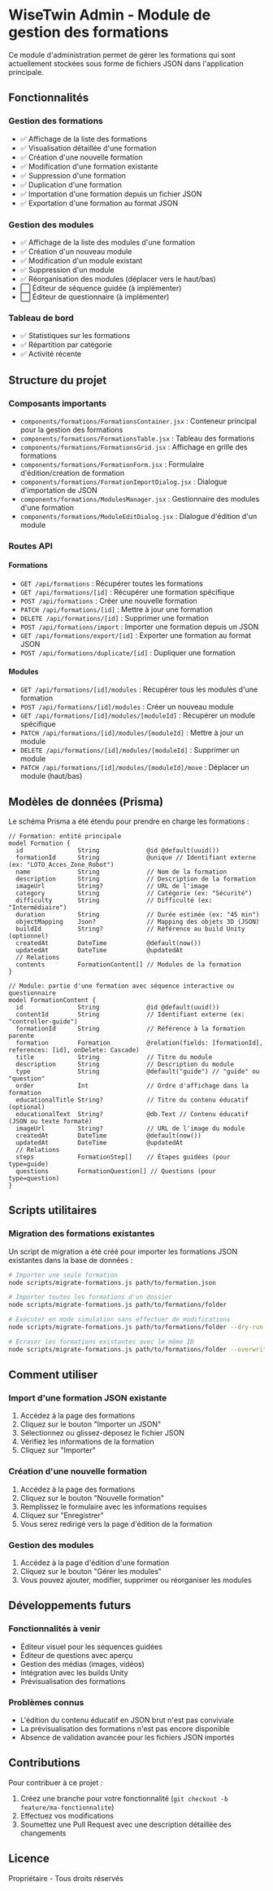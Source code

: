 # WiseTwin Admin - Module de gestion des formations

Ce module d'administration permet de gérer les formations qui sont actuellement stockées sous forme de fichiers JSON dans l'application principale.

## Fonctionnalités

### Gestion des formations

-   ✅ Affichage de la liste des formations
-   ✅ Visualisation détaillée d'une formation
-   ✅ Création d'une nouvelle formation
-   ✅ Modification d'une formation existante
-   ✅ Suppression d'une formation
-   ✅ Duplication d'une formation
-   ✅ Importation d'une formation depuis un fichier JSON
-   ✅ Exportation d'une formation au format JSON

### Gestion des modules

-   ✅ Affichage de la liste des modules d'une formation
-   ✅ Création d'un nouveau module
-   ✅ Modification d'un module existant
-   ✅ Suppression d'un module
-   ✅ Réorganisation des modules (déplacer vers le haut/bas)
-   ⬜ Éditeur de séquence guidée (à implémenter)
-   ⬜ Éditeur de questionnaire (à implémenter)

### Tableau de bord

-   ✅ Statistiques sur les formations
-   ✅ Répartition par catégorie
-   ✅ Activité récente

## Structure du projet

### Composants importants

-   `components/formations/FormationsContainer.jsx` : Conteneur principal pour la gestion des formations
-   `components/formations/FormationsTable.jsx` : Tableau des formations
-   `components/formations/FormationsGrid.jsx` : Affichage en grille des formations
-   `components/formations/FormationForm.jsx` : Formulaire d'édition/création de formation
-   `components/formations/FormationImportDialog.jsx` : Dialogue d'importation de JSON
-   `components/formations/ModulesManager.jsx` : Gestionnaire des modules d'une formation
-   `components/formations/ModuleEditDialog.jsx` : Dialogue d'édition d'un module

### Routes API

#### Formations

-   `GET /api/formations` : Récupérer toutes les formations
-   `GET /api/formations/[id]` : Récupérer une formation spécifique
-   `POST /api/formations` : Créer une nouvelle formation
-   `PATCH /api/formations/[id]` : Mettre à jour une formation
-   `DELETE /api/formations/[id]` : Supprimer une formation
-   `POST /api/formations/import` : Importer une formation depuis un JSON
-   `GET /api/formations/export/[id]` : Exporter une formation au format JSON
-   `POST /api/formations/duplicate/[id]` : Dupliquer une formation

#### Modules

-   `GET /api/formations/[id]/modules` : Récupérer tous les modules d'une formation
-   `POST /api/formations/[id]/modules` : Créer un nouveau module
-   `GET /api/formations/[id]/modules/[moduleId]` : Récupérer un module spécifique
-   `PATCH /api/formations/[id]/modules/[moduleId]` : Mettre à jour un module
-   `DELETE /api/formations/[id]/modules/[moduleId]` : Supprimer un module
-   `PATCH /api/formations/[id]/modules/[moduleId]/move` : Déplacer un module (haut/bas)

## Modèles de données (Prisma)

Le schéma Prisma a été étendu pour prendre en charge les formations :

```prisma
// Formation: entité principale
model Formation {
  id               String             @id @default(uuid())
  formationId      String             @unique // Identifiant externe (ex: "LOTO_Acces_Zone_Robot")
  name             String             // Nom de la formation
  description      String             // Description de la formation
  imageUrl         String?            // URL de l'image
  category         String             // Catégorie (ex: "Sécurité")
  difficulty       String             // Difficulté (ex: "Intermédiaire")
  duration         String             // Durée estimée (ex: "45 min")
  objectMapping    Json?              // Mapping des objets 3D (JSON)
  buildId          String?            // Référence au build Unity (optionnel)
  createdAt        DateTime           @default(now())
  updatedAt        DateTime           @updatedAt
  // Relations
  contents         FormationContent[] // Modules de la formation
}

// Module: partie d'une formation avec séquence interactive ou questionnaire
model FormationContent {
  id               String             @id @default(uuid())
  contentId        String             // Identifiant externe (ex: "controller-guide")
  formationId      String             // Référence à la formation parente
  formation        Formation          @relation(fields: [formationId], references: [id], onDelete: Cascade)
  title            String             // Titre du module
  description      String             // Description du module
  type             String             @default("guide") // "guide" ou "question"
  order            Int                // Ordre d'affichage dans la formation
  educationalTitle String?            // Titre du contenu éducatif (optional)
  educationalText  String?            @db.Text // Contenu éducatif (JSON ou texte formaté)
  imageUrl         String?            // URL de l'image du module
  createdAt        DateTime           @default(now())
  updatedAt        DateTime           @updatedAt
  // Relations
  steps            FormationStep[]    // Étapes guidées (pour type=guide)
  questions        FormationQuestion[] // Questions (pour type=question)
}
```

## Scripts utilitaires

### Migration des formations existantes

Un script de migration a été créé pour importer les formations JSON existantes dans la base de données :

```bash
# Importer une seule formation
node scripts/migrate-formations.js path/to/formation.json

# Importer toutes les formations d'un dossier
node scripts/migrate-formations.js path/to/formations/folder

# Exécuter en mode simulation sans effectuer de modifications
node scripts/migrate-formations.js path/to/formations/folder --dry-run

# Écraser les formations existantes avec le même ID
node scripts/migrate-formations.js path/to/formations/folder --overwrite
```

## Comment utiliser

### Import d'une formation JSON existante

1. Accédez à la page des formations
2. Cliquez sur le bouton "Importer un JSON"
3. Sélectionnez ou glissez-déposez le fichier JSON
4. Vérifiez les informations de la formation
5. Cliquez sur "Importer"

### Création d'une nouvelle formation

1. Accédez à la page des formations
2. Cliquez sur le bouton "Nouvelle formation"
3. Remplissez le formulaire avec les informations requises
4. Cliquez sur "Enregistrer"
5. Vous serez redirigé vers la page d'édition de la formation

### Gestion des modules

1. Accédez à la page d'édition d'une formation
2. Cliquez sur le bouton "Gérer les modules"
3. Vous pouvez ajouter, modifier, supprimer ou réorganiser les modules

## Développements futurs

### Fonctionnalités à venir

-   Éditeur visuel pour les séquences guidées
-   Éditeur de questions avec aperçu
-   Gestion des médias (images, vidéos)
-   Intégration avec les builds Unity
-   Prévisualisation des formations

### Problèmes connus

-   L'édition du contenu éducatif en JSON brut n'est pas conviviale
-   La prévisualisation des formations n'est pas encore disponible
-   Absence de validation avancée pour les fichiers JSON importés

## Contributions

Pour contribuer à ce projet :

1. Créez une branche pour votre fonctionnalité (`git checkout -b feature/ma-fonctionnalite`)
2. Effectuez vos modifications
3. Soumettez une Pull Request avec une description détaillée des changements

## Licence

Propriétaire - Tous droits réservés
